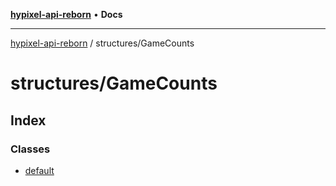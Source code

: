 [**hypixel-api-reborn**](../../README.md) • **Docs**

***

[hypixel-api-reborn](../../modules.md) / structures/GameCounts

# structures/GameCounts

## Index

### Classes

- [default](classes/default.md)
